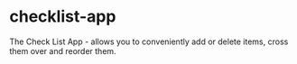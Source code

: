 # checklist-app
The Check List App - allows you to conveniently add or delete items, cross them over and reorder them.
